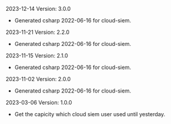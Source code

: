 2023-12-14 Version: 3.0.0
- Generated csharp 2022-06-16 for cloud-siem.

2023-11-21 Version: 2.2.0
- Generated csharp 2022-06-16 for cloud-siem.

2023-11-15 Version: 2.1.0
- Generated csharp 2022-06-16 for cloud-siem.

2023-11-02 Version: 2.0.0
- Generated csharp 2022-06-16 for cloud-siem.

2023-03-06 Version: 1.0.0
- Get the capicity which cloud siem user used until yesterday.

